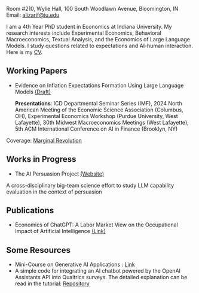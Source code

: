 Room #210, Wylie Hall, 100 South Woodlawn Avenue, Bloomington, IN  
Email: alizarif@iu.edu  

I am a 4th Year PhD student in Economics at Indiana University. My research interests include Experimental Economics, Behavioral Macroeconomics, Textual Analysis, and the Economics of Large Language Models. I study questions related to expectations and AI-human interaction. Here is my [CV](https://github.com/alizarif/cv.pdf).

## Working Papers
- Evidence on Inflation Expectations Formation Using Large Language Models [(Draft)](https://papers.ssrn.com/sol3/papers.cfm?abstract_id=4825076)
  
  **Presentations**: ICD Departmental Seminar Series (IMF), 2024 North American Meeting of the Economic Science Association (Columbus, OH), Experimental Economics Workshop (Purdue University, West Lafayette), 30th Midwest Macroeconomics Meetings (West Lafayette), 5th ACM International Conference on AI in Finance (Brooklyn, NY)

Coverage: [Marginal Revolution](https://marginalrevolution.com/marginalrevolution/2024/05/experimental-evidence-on-large-language-models.html)

## Works in Progress

- The AI Persuasion Project [(Website)](https://sites.google.com/view/ai-persuasion/team?authuser=0)

A cross-disciplinary big-team science effort to study LLM capability evaluation in the context of persuasion

## Publications

- Economics of ChatGPT: A Labor Market View on the Occupational Impact of Artificial Intelligence [(Link)](https://www.emerald.com/insight/content/doi/10.1108/JEBDE-10-2023-0021/full/html)

## Some Resources
- Mini-Course on Generative AI Applications : [Link](https://github.com/alizarif/LLM)
- A simple code for integrating an AI chatbot powered by the OpenAI Assistants API into Qualtrics surveys. The detailed explanation can be read in the tutorial: [Repository](https://github.com/alizarif/QualtricsAIChatbot)
